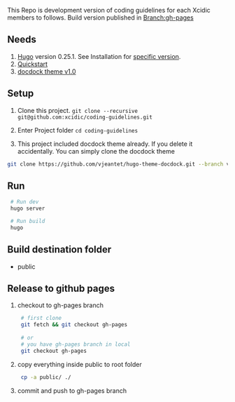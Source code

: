 This Repo is development version of coding guidelines for each Xcidic members to follows. Build version published in [Branch:gh-pages](https://github.com/xcidic/coding-guidelines/tree/gh-pages)

## Needs
1. [Hugo](https://gohugo.io) version 0.25.1. See Installation for [specific version](https://gohugo.io/getting-started/installing/).
2. [Quickstart](https://gohugo.io/overview/quickstart/)
3. [docdock theme v1.0](https://themes.gohugo.io/docdock/)

## Setup
1. Clone this project. `git clone --recursive git@github.com:xcidic/coding-guidelines.git`

2. Enter Project folder `cd coding-guidelines`

3. This project included docdock theme already. If you delete it accidentally. You can simply clone the docdock theme

```bash
git clone https://github.com/vjeantet/hugo-theme-docdock.git --branch v1.0.0 themes/docdock
```

## Run
   ```bash
    # Run dev
    hugo server

    # Run build
    hugo 

   ```

## Build destination folder
- public

## Release to github pages
1. checkout to gh-pages branch
   ```bash
    # first clone
    git fetch && git checkout gh-pages
    
    # or
    # you have gh-pages branch in local
    git checkout gh-pages
   ```
2. copy everything inside public to root folder
   ```bash
    cp -a public/ ./
   ```
3. commit and push to gh-pages branch
